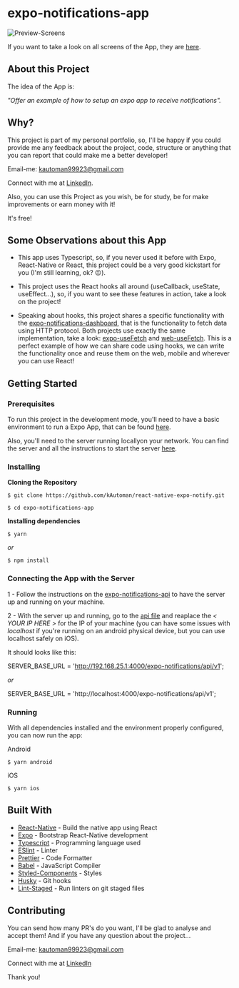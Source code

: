 
# expo-notifications-app

![Preview-Screens](https://github.com/steniowagner/expo-notifications-app/blob/master/img/flow.png)

If you want to take a look on all screens of the App, they are [here](https://github.com/steniowagner/expo-notifications-app/tree/master/img).


## About this Project

The idea of the App is:

_"Offer an example of how to setup an expo app to receive notifications"._

## Why?

This project is part of my personal portfolio, so, I'll be happy if you could provide me any feedback about the project, code, structure or anything that you can report that could make me a better developer!

Email-me: kautoman99923@gmail.com

Connect with me at [LinkedIn](https://www.linkedin.com/in/steniowagner/).

Also, you can use this Project as you wish, be for study, be for make improvements or earn money with it!

It's free!

## Some Observations about this App

- This app uses Typescript, so, if you never used it before with Expo, React-Native or React, this project could be a very good kickstart for you (I'm still learning, ok?  😉).

- This project uses the React hooks all around (useCallback, useState, useEffect...), so, if you want to see these features in action, take a look on the project!

- Speaking about hooks, this project shares a specific functionality with the [expo-notifications-dashboard](https://github.com/kAutoman/expo-notifications-dashboard), that is the functionality to fetch data using HTTP protocol. Both projects use exactly the same implementation, take a look: [expo-useFetch](https://github.com/kAutoman/expo-notifications-app/blob/master/src/hooks/useFetch.ts) and [web-useFetch](https://github.com/kAutoman/expo-notifications-dashboard/blob/master/src/hooks/useFetch.ts).
This is a perfect example of how we can share code using hooks, we can write the functionality once and reuse them on the web, mobile and wherever you can use React!

## Getting Started

### Prerequisites

To run this project in the development mode, you'll need to have a basic environment to run a Expo App, that can be found [here](https://docs.expo.io/versions/latest/get-started/installation/).

Also, you'll need to the server running locallyon your network. You can find the server and all the instructions to start the server [here](https://github.com/kAutoman/expo-notifications-api).

### Installing

**Cloning the Repository**

```
$ git clone https://github.com/kAutoman/react-native-expo-notify.git

$ cd expo-notifications-app
```

**Installing dependencies**

```
$ yarn
```

_or_

```
$ npm install
```

### Connecting the App with the Server

1 - Follow the instructions on the [expo-notifications-api](https://github.com/steniowagner/expo-notifications-api) to have the server up and running on your machine.

2 - With the server up and running, go to the [api file](https://github.com/steniowagner/expo-notifications-app/blob/master/src/api/index.ts#L1)  and reaplace the *< YOUR IP HERE >* for the IP of your machine (you can have some issues with _localhost_ if you're running on an android physical device, but you can use localhost safely on iOS).

It should looks like this:

SERVER_BASE_URL = 'http://192.168.25.1:4000/expo-notifications/api/v1';

*or*

SERVER_BASE_URL = 'http://localhost:4000/expo-notifications/api/v1';

### Running

With all dependencies installed and the environment properly configured, you can now run the app:

Android

```
$ yarn android
```

iOS

```
$ yarn ios
```

## Built With

- [React-Native](https://facebook.github.io/react-native/) - Build the native app using React
- [Expo](https://expo.io/) - Bootstrap React-Native development
- [Typescript](https://www.typescriptlang.org/) - Programming language used
- [ESlint](https://eslint.org/) - Linter
- [Prettier](https://prettier.io/) - Code Formatter
- [Babel](https://babeljs.io/) - JavaScript Compiler
- [Styled-Components](https://www.styled-components.com/) - Styles
- [Husky](https://github.com/typicode/husky) - Git hooks
- [Lint-Staged](https://github.com/okonet/lint-staged) - Run linters on git staged files


## Contributing

You can send how many PR's do you want, I'll be glad to analyse and accept them! And if you have any question about the project...

Email-me: kautoman99923@gmail.com

Connect with me at [LinkedIn](https://www.linkedin.com/in/kAutoman/)

Thank you!

